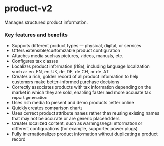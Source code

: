 # product-v2

Manages structured product information.

### Key features and benefits
* Supports different product types — physical, digital, or services  
* Offers extensible/customizable product configuration  
* Attaches media such as pictures, videos, manuals, etc.  
* Configures tax classes  
* Localizes product information (i18n), including language localization such as en_EN, en_US, de_DE, de_CH, or de_AT  
* Creates a rich, golden record of all product information to help customers make better-informed purchase decisions  
* Correctly associates products with tax information depending on the market in which they are sold, enabling faster and more accurate tax report generation  
* Uses rich media to present and demo products better online  
* Quickly creates comparison charts  
* Uses correct product attribute names rather than reusing existing names that may not be accurate or are generic placeholders  
* Creates localized content, such as warnings/legal information or different configurations (for example, supported power plugs)  
* Fully internationalizes product information without duplicating a product record  
